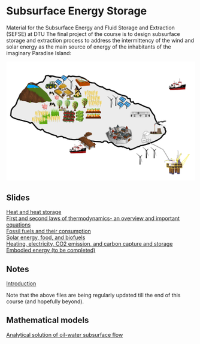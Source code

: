 # Subsurface Energy Storage
Material for the Subsurface Energy and Fluid Storage and Extraction (SEFSE) at DTU
The final project of the course is to design subsurface storage and extraction process to address the intermittency of the wind and solar energy as the main source of energy of the inhabitants of the imaginary Paradise Island:

![paradise island](code/figs/paradise_island_simple.png)

## Slides
[Heat and heat storage](https://nbviewer.jupyter.org/github/simulkade/energystorage/blob/master/code/1-Introduction-slides.slides.html#/)  
[First and second laws of thermodynamics- an overview and important equations](https://nbviewer.jupyter.org/github/simulkade/energystorage/blob/master/code/1-thermodynamics-slides.slides.html#/)  
[Fossil fuels and their consumption](https://nbviewer.jupyter.org/github/simulkade/energystorage/blob/master/code/2-fuel-consumption.slides.html#/)  
[Solar energy, food, and biofuels](https://nbviewer.jupyter.org/github/simulkade/energystorage/blob/master/code/3-food-solar-biomass.slides.html#/)  
[Heating, electricity, CO2 emission, and carbon capture and storage](https://nbviewer.jupyter.org/github/simulkade/energystorage/blob/master/code/4-heating-electricity-CCS-pumps-compressors.slides.html#/)  
[Embodied energy (to be completed)](https://nbviewer.jupyter.org/github/simulkade/energystorage/blob/master/code/5-material-energy-exercise.ipynb)  

## Notes
[Introduction](https://nbviewer.jupyter.org/github/simulkade/energystorage/blob/master/code/1-Introduction.ipynb)

Note that the above files are being regularly updated till the end of this course (and hopefully beyond).

## Mathematical models
[Analytical solution of oil-water subsurface flow](https://nbviewer.jupyter.org/github/simulkade/energystorage/blob/master/code/two-phase-flow-python.ipynb)
